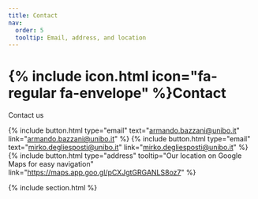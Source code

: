 ```yaml
---
title: Contact
nav:
  order: 5
  tooltip: Email, address, and location
---
```


# {% include icon.html icon="fa-regular fa-envelope" %}Contact

Contact us 

{%
  include button.html
  type="email"
  text="armando.bazzani@unibo.it"
  link="armando.bazzani@unibo.it"
%}
{%
  include button.html
  type="email"
  text="mirko.degliesposti@unibo.it"
  link="mirko.degliesposti@unibo.it"
%}
{%
  include button.html
  type="address"
  tooltip="Our location on Google Maps for easy navigation"
  link="https://maps.app.goo.gl/pCXJgtGRGANLS8oz7"
%}

{% include section.html %}



